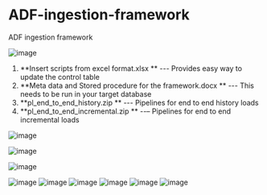 # ADF-ingestion-framework
ADF ingestion framework

![image](https://user-images.githubusercontent.com/62758564/138203452-9588d01a-0ae3-4ee3-b754-ab84a9c6d9b5.png)

1.	**Insert scripts from excel format.xlsx ** --- Provides easy way to update the control table
2.	**Meta data and Stored procedure for the framework.docx ** --- This needs to be run in your target database
3.	**pl_end_to_end_history.zip ** --- Pipelines for end to end history loads
4.	**pl_end_to_end_incremental.zip ** --– Pipelines for end to end incremental loads


![image](https://user-images.githubusercontent.com/62758564/138203194-f0f1e18c-fa75-4d54-b7e1-48575965770b.png)

![image](https://user-images.githubusercontent.com/62758564/138202927-780f4350-6ee0-4f94-828b-45b9919bd4eb.png)

![image](https://user-images.githubusercontent.com/62758564/138203576-07c69fb3-ad9c-4384-b003-d5293709609a.png)


![image](https://user-images.githubusercontent.com/62758564/138146708-8d6aad42-c71b-44a3-a3a4-ab25b4d0b830.png)
![image](https://user-images.githubusercontent.com/62758564/138146756-b9913220-2dd9-4943-8d7d-2934bc3809c5.png)
![image](https://user-images.githubusercontent.com/62758564/138146772-f2c6e278-4981-4742-b3bd-984cd14ed8a6.png)
![image](https://user-images.githubusercontent.com/62758564/138146784-ca13897f-74ea-463c-aeb9-2271ea2b5017.png)
![image](https://user-images.githubusercontent.com/62758564/138146802-b32721fe-8124-4aa8-9965-254c3d3e5daa.png)
![image](https://user-images.githubusercontent.com/62758564/138146813-c0f15420-1900-4f64-9ef5-90263b605136.png)

